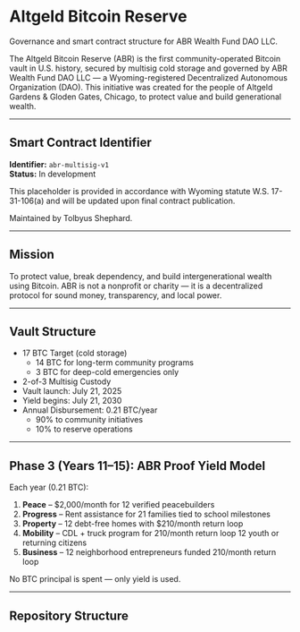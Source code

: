 # Altgeld Bitcoin Reserve

Governance and smart contract structure for ABR Wealth Fund DAO LLC.

The Altgeld Bitcoin Reserve (ABR) is the first community-operated Bitcoin vault in U.S. history, secured by multisig cold storage and governed by ABR Wealth Fund DAO LLC — a Wyoming-registered Decentralized Autonomous Organization (DAO). This initiative was created for the people of Altgeld Gardens & Gloden Gates, Chicago, to protect value and build generational wealth.

---

## Smart Contract Identifier

**Identifier:** `abr-multisig-v1`  
**Status:** In development

This placeholder is provided in accordance with Wyoming statute W.S. 17-31-106(a) and will be updated upon final contract publication.

Maintained by Tolbyus Shephard.

---

## Mission

To protect value, break dependency, and build intergenerational wealth using Bitcoin. ABR is not a nonprofit or charity — it is a decentralized protocol for sound money, transparency, and local power.

---

## Vault Structure

- 17 BTC Target (cold storage)
  - 14 BTC for long-term community programs  
  - 3 BTC for deep-cold emergencies only  
- 2-of-3 Multisig Custody  
- Vault launch: July 21, 2025  
- Yield begins: July 21, 2030  
- Annual Disbursement: 0.21 BTC/year  
  - 90% to community initiatives  
  - 10% to reserve operations

---

## Phase 3 (Years 11–15): ABR Proof Yield Model

Each year (0.21 BTC):

1. **Peace** – $2,000/month for 12 verified peacebuilders  
2. **Progress** – Rent assistance for 21 families tied to school milestones  
3. **Property** – 12 debt-free homes with $210/month return loop  
4. **Mobility** – CDL + truck program for 210/month return loop 12 youth or returning citizens  
5. **Business** – 12 neighborhood entrepreneurs funded 210/month return loop

No BTC principal is spent — only yield is used.

---

## Repository Structure